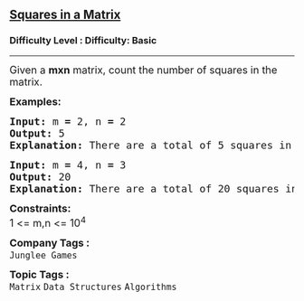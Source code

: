 <h2><a href="https://www.geeksforgeeks.org/problems/squares-in-a-matrix5716/1?page=1&category=Matrix&difficulty=Basic&sortBy=submissions">Squares in a Matrix</a></h2><h3>Difficulty Level : Difficulty: Basic</h3><hr><div class="problems_problem_content__Xm_eO"><p><span style="font-size: 18px;">Given a <strong>mxn</strong> matrix, count the number of squares in the matrix. </span></p>
<p><span style="font-size: 18px;"><strong>Examples:</strong></span></p>
<pre><span style="font-size: 18px;"><strong style="font-size: 18px;">Input:</strong> </span><span style="font-size: 18px;">m<strong> = </strong>2, n<strong> = </strong>2</span>
<span style="font-size: 18px;"><strong><span style="font-size: 18px;">Output:</span> </strong></span><span style="font-size: 18px;">5</span>
<span style="font-size: 18px;"><strong>Explanation: </strong></span><span style="font-size: 18px;">There are a total of 5 squares in a 2*2 matrix. Four 1*1 squares and one 2*2 square.</span></pre>
<pre><span style="font-size: 18px;"><strong><span style="font-size: 18px;">Input:</span> </strong></span><span style="font-size: 18px;">m<strong> = </strong>4, n<strong> = </strong>3</span>
<span style="font-size: 18px;"><strong>Output: </strong></span><span style="font-size: 18px;">20</span>
<span style="font-size: 18px;"><strong>Explanation: </strong></span><span style="font-size: 18px;">There are a total of 20 squares in a 4*3 matrix. </span></pre>
<p><span style="font-size: 18px;"><strong>Constraints:</strong></span><br><span style="font-size: 18px;">1 &lt;= m,n &lt;= 10<sup>4</sup></span></p></div><p><span style=font-size:18px><strong>Company Tags : </strong><br><code>Junglee Games</code>&nbsp;<br><p><span style=font-size:18px><strong>Topic Tags : </strong><br><code>Matrix</code>&nbsp;<code>Data Structures</code>&nbsp;<code>Algorithms</code>&nbsp;